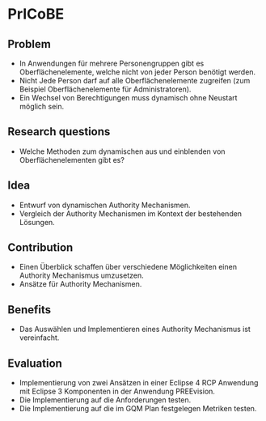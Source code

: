 # PrICoBE

## Problem
* In Anwendungen für mehrere Personengruppen gibt es Oberflächenelemente, welche nicht von jeder Person benötigt werden.
* Nicht Jede Person darf auf alle Oberflächenelemente zugreifen (zum Beispiel Oberflächenelemente für Administratoren).
* Ein Wechsel von Berechtigungen muss dynamisch ohne Neustart möglich sein.
## Research questions
* Welche Methoden zum dynamischen aus und einblenden von Oberflächenelementen gibt es?
## Idea
* Entwurf von dynamischen Authority Mechanismen.
* Vergleich der Authority Mechanismen im Kontext der bestehenden Lösungen.
## Contribution
* Einen Überblick schaffen über verschiedene Möglichkeiten einen Authority Mechanismus umzusetzen.
* Ansätze für Authority Mechanismen.
## Benefits
* Das Auswählen und Implementieren eines Authority Mechanismus ist vereinfacht.
## Evaluation
* Implementierung von zwei Ansätzen in einer Eclipse 4 RCP Anwendung mit Eclipse 3 Komponenten in der Anwendung PREEvision.
* Die Implementierung auf die Anforderungen testen.
* Die Implementierung auf die im GQM Plan festgelegen Metriken testen.
